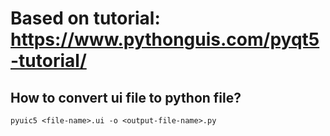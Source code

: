 # Based on tutorial: https://www.pythonguis.com/pyqt5-tutorial/

## How to convert ui file to python file?

```console
pyuic5 <file-name>.ui -o <output-file-name>.py
```
